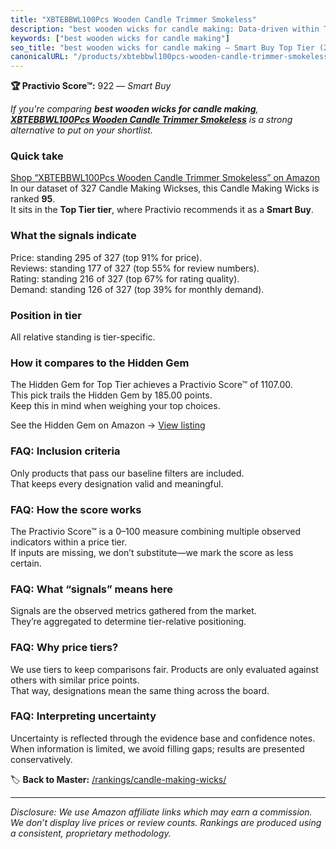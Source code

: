 ```yaml
---
title: "XBTEBBWL100Pcs Wooden Candle Trimmer Smokeless"
description: "best wooden wicks for candle making: Data-driven within Top Tier ranking using the Practivio Score™. Positioned by quality, value, demand, findability, momentu…"
keywords: ["best wooden wicks for candle making"]
seo_title: "best wooden wicks for candle making — Smart Buy Top Tier (2025)"
canonicalURL: "/products/xbtebbwl100pcs-wooden-candle-trimmer-smokeless-B0CMD7WCQ3/"
---
```


**🏆 Practivio Score™:** 922 — _Smart Buy_


*If you're comparing **best wooden wicks for candle making**, **[XBTEBBWL100Pcs Wooden Candle Trimmer Smokeless](https://www.amazon.com/dp/B0CMD7WCQ3?tag=practivio-20)** is a strong alternative to put on your shortlist.*
### Quick take
[Shop “XBTEBBWL100Pcs Wooden Candle Trimmer Smokeless” on Amazon](https://www.amazon.com/dp/B0CMD7WCQ3?tag=practivio-20)
In our dataset of 327 Candle Making Wickses, this Candle Making Wicks is ranked **95**.  
It sits in the **Top Tier tier**, where Practivio recommends it as a **Smart Buy**.

### What the signals indicate
Price: standing 295 of 327 (top 91% for price).  
Reviews: standing 177 of 327 (top 55% for review numbers).  
Rating: standing 216 of 327 (top 67% for rating quality).  
Demand: standing 126 of 327 (top 39% for monthly demand).

### Position in tier
All relative standing is tier-specific.

### How it compares to the Hidden Gem
The Hidden Gem for Top Tier achieves a Practivio Score™ of 1107.00.  
This pick trails the Hidden Gem by 185.00 points.  
Keep this in mind when weighing your top choices.  

See the Hidden Gem on Amazon → [View listing](https://www.amazon.com/dp/B0BFFY23VX?tag=practivio-20)

### FAQ: Inclusion criteria
Only products that pass our baseline filters are included.  
That keeps every designation valid and meaningful.

### FAQ: How the score works
The Practivio Score™ is a 0–100 measure combining multiple observed indicators within a price tier.  
If inputs are missing, we don’t substitute—we mark the score as less certain.

### FAQ: What “signals” means here
Signals are the observed metrics gathered from the market.  
They’re aggregated to determine tier-relative positioning.

### FAQ: Why price tiers?
We use tiers to keep comparisons fair. Products are only evaluated against others with similar price points.  
That way, designations mean the same thing across the board.

### FAQ: Interpreting uncertainty
Uncertainty is reflected through the evidence base and confidence notes.  
When information is limited, we avoid filling gaps; results are presented conservatively.


🏷️ **Back to Master:** [/rankings/candle-making-wicks/](/rankings/candle-making-wicks/)

---
_Disclosure: We use Amazon affiliate links which may earn a commission. We don’t display live prices or review counts. Rankings are produced using a consistent, proprietary methodology._
